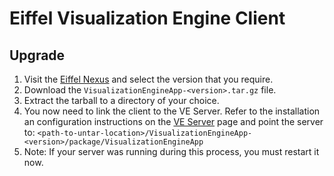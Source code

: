 # Eiffel Visualization Engine Client

## Upgrade

1. Visit the [Eiffel Nexus](https://eiffel.lmera.ericsson.se/nexus/content/repositories/releases/com/ericsson/duraci/VisualizationEngineApp/) and select the version that you require.
2. Download the `VisualizationEngineApp-<version>.tar.gz` file.
3. Extract the tarball to a directory of your choice.
4. You now need to link the client to the VE Server.  Refer to the installation an configuration instructions on the [VE Server](https://eiffel.lmera.ericsson.se/com.ericsson.duraci/ve-server/index.html) page and point the server to: `<path-to-untar-location>/VisualizationEngineApp-<version>/package/VisualizationEngineApp`
6. Note: If your server was running during this process, you must restart it now.

